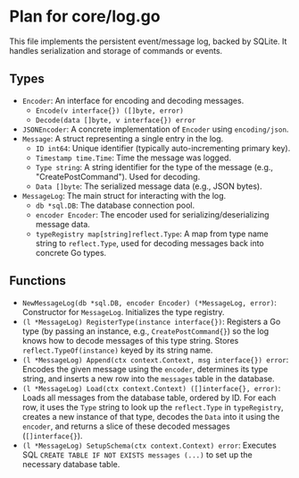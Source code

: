 # Plan for core/log.go

This file implements the persistent event/message log, backed by SQLite. It handles serialization and storage of commands or events.

## Types

- `Encoder`: An interface for encoding and decoding messages.
    - `Encode(v interface{}) ([]byte, error)`
    - `Decode(data []byte, v interface{}) error`
- `JSONEncoder`: A concrete implementation of `Encoder` using `encoding/json`.
- `Message`: A struct representing a single entry in the log.
    - `ID int64`: Unique identifier (typically auto-incrementing primary key).
    - `Timestamp time.Time`: Time the message was logged.
    - `Type string`: A string identifier for the type of the message (e.g., "CreatePostCommand"). Used for decoding.
    - `Data []byte`: The serialized message data (e.g., JSON bytes).
- `MessageLog`: The main struct for interacting with the log.
    - `db *sql.DB`: The database connection pool.
    - `encoder Encoder`: The encoder used for serializing/deserializing message data.
    - `typeRegistry map[string]reflect.Type`: A map from type name string to `reflect.Type`, used for decoding messages back into concrete Go types.

## Functions

- `NewMessageLog(db *sql.DB, encoder Encoder) (*MessageLog, error)`: Constructor for `MessageLog`. Initializes the type registry.
- `(l *MessageLog) RegisterType(instance interface{})`: Registers a Go type (by passing an instance, e.g., `CreatePostCommand{}`) so the log knows how to decode messages of this type string. Stores `reflect.TypeOf(instance)` keyed by its string name.
- `(l *MessageLog) Append(ctx context.Context, msg interface{}) error`: Encodes the given message using the `encoder`, determines its type string, and inserts a new row into the `messages` table in the database.
- `(l *MessageLog) Load(ctx context.Context) ([]interface{}, error)`: Loads all messages from the database table, ordered by ID. For each row, it uses the `Type` string to look up the `reflect.Type` in `typeRegistry`, creates a new instance of that type, decodes the `Data` into it using the `encoder`, and returns a slice of these decoded messages (`[]interface{}`).
- `(l *MessageLog) SetupSchema(ctx context.Context) error`: Executes SQL `CREATE TABLE IF NOT EXISTS messages (...)` to set up the necessary database table.
